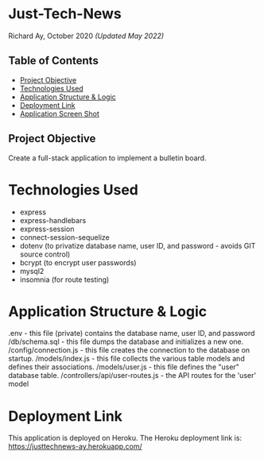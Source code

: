 # Just-Tech-News

Richard Ay, October 2020 *(Updated May 2022)*

## Table of Contents
* [Project Objective](#project-objective)
* [Technologies Used](#technologies-used)
* [Application Structure & Logic](#application-structure-&-logic)
* [Deployment Link](#deployment-link)
* [Application Screen Shot](#application-screen-shot)

## Project Objective
Create a full-stack application to implement a bulletin board.

# Technologies Used
 * express
 * express-handlebars
 * express-session
 * connect-session-sequelize
 * dotenv (to privatize database name, user ID, and password - avoids GIT source control)
 * bcrypt (to encrypt user passwords)
 * mysql2
 * insomnia (for route testing)

# Application Structure & Logic
 .env                            - this file (private) contains the database name, user ID, and password
 /db/schema.sql                  - this file dumps the database and initializes a new one.
 /config/connection.js           - this file creates the connection to the database on startup.
 /models/index.js                - this file collects the various table models and defines their associations.
 /models/user.js                 - this file defines the "user" database table.
 /controllers/api/user-routes.js - the API routes for the 'user' model

 
# Deployment Link
This application is deployed on Heroku.  The Heroku deployment link is:
https://justtechnews-ay.herokuapp.com/